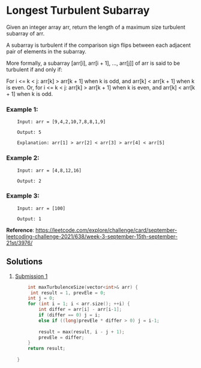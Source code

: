 #   Longest Turbulent Subarray

Given an integer array arr, return the length of a maximum size turbulent subarray of arr.

A subarray is turbulent if the comparison sign flips between each adjacent pair of elements in the subarray.

More formally, a subarray [arr[i], arr[i + 1], ..., arr[j]] of arr is said to be turbulent if and only if:

For i <= k < j:
arr[k] > arr[k + 1] when k is odd, and
arr[k] < arr[k + 1] when k is even.
Or, for i <= k < j:
arr[k] > arr[k + 1] when k is even, and
arr[k] < arr[k + 1] when k is odd.


### Example 1:

        Input: arr = [9,4,2,10,7,8,8,1,9]

        Output: 5

        Explanation: arr[1] > arr[2] < arr[3] > arr[4] < arr[5]

### Example 2:

        Input: arr = [4,8,12,16]

        Output: 2

### Example 3:

        Input: arr = [100]

        Output: 1




**Reference**: https://leetcode.com/explore/challenge/card/september-leetcoding-challenge-2021/638/week-3-september-15th-september-21st/3976/

## Solutions
1. [Submission 1](./solution.cpp)

```cpp
        int maxTurbulenceSize(vector<int>& arr) {
         int result = 1, prevEle = 0; 
        int j = 0;
        for (int i = 1; i < arr.size(); ++i) {
            int differ = arr[i] - arr[i-1]; 
            if (differ == 0) j = i; 
            else if ((long)prevEle * differ > 0) j = i-1;
            
            result = max(result, i - j + 1); 
            prevEle = differ; 
        }
        return result; 
        
    }
```

